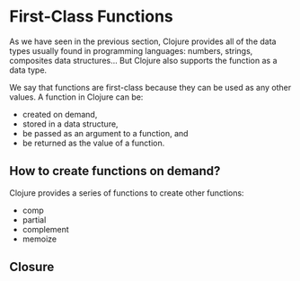 # First-Class Functions

As we have seen in the previous section, Clojure provides all of the data types usually found in programming languages: numbers, strings, composites data structures... But Clojure also supports the function as a data type.

We say that functions are first-class because they can be used as any other values. A function in Clojure can be:

* created on demand,
* stored in a data structure,
* be passed as an argument to a function, and
* be returned as the value of a function.

## How to create functions on demand?

Clojure provides a series of functions to create other functions:

* comp
* partial
* complement
* memoize

## Closure
